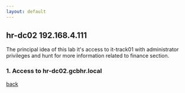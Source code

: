 ```yaml
---
layout: default
---
```


## hr-dc02 192.168.4.111

The principal idea of this lab it's access to it-track01 with administrator privileges and hunt for more information related to finance section. 


### 1. Access to hr-dc02.gcbhr.local 



[back](./section4.html)
